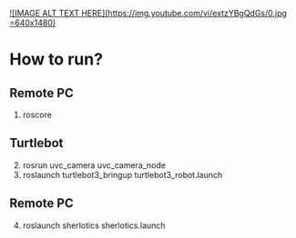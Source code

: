 [![IMAGE ALT TEXT HERE](https://img.youtube.com/vi/extzYBgQdGs/0.jpg =640x1480)](https://www.youtube.com/watch?v=extzYBgQdGs)

How to run?
======================

## Remote PC

1. roscore

## Turtlebot

2. rosrun uvc_camera uvc_camera_node
3. roslaunch turtlebot3_bringup turtlebot3_robot.launch

## Remote PC

4. roslaunch sherlotics sherlotics.launch
